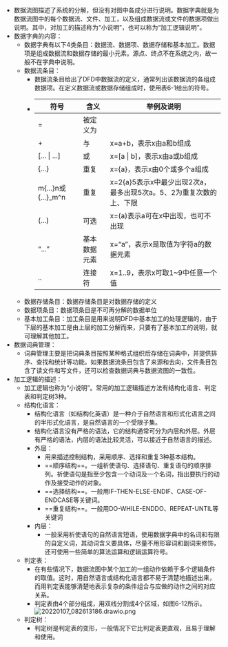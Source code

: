 - 数据流图描述了系统的分解，但没有对图中各成分进行说明。数据字典就是为数据流图中的每个数据流、文件、加工，以及组成数据流或文件的数据项做出说明。其中，对加工的描述称为“小说明”，也可以称为“加工逻辑说明”。
- 数据字典的内容：
	- 数据字典有以下4类条目：数据流、数据项、数据存储和基本加工。数据项是组成数据流和数据存储的最小元素。源点、终点不在系统之内，故一般不在字典中说明。
	- 数据流条目：
		- 数据流条目给出了DFD中数据流的定义，通常列出该数据流的各组成数据项。在定义数据流或数据存储组成时，使用表6-1给出的符号。
		- |符号 |含义 |举例及说明 |
		  |- |- |- |
		  |= |被定义为 | |
		  |+ |与 |x=a+b，表示x由a和b组成 |
		  |[... &vert; ...] |或 |x=[a &vert; b]，表示x由a或b组成 |
		  |{...} |重复 |x={a}，表示x由0个或多个a组成 |
		  |m{...}n或{...}\_m\^n |重复 |x=2{a}5表示x中最少出现2次a，最多出现5次a。5、2为重复次数的上、下限 |
		  |(...) |可选 |x=(a)表示a可在x中出现，也可不出现 |
		  |“...” |基本数据元素 |x=“a”，表示x是取值为字符a的数据元素 |
		  |.. |连接符 |x=1..9，表示x可取1~9中任意一个值 |
	- 数据存储条目：数据存储条目是对数据存储的定义
	- 数据项条目：数据项条目是不可再分解的数据单位
	- 基本加工条目：加工条目是用来说明DFD中基本加工的处理逻辑的，由于下层的基本加工是由上层的加工分解而来，只要有了基本加工的说明，就可理解其他加工。
- 数据词典管理：
	- 词典管理主要是把词典条目按照某种格式组织后存储在词典中，并提供排序、查找和统计等功能。如果数据流条目包含了来源和去向，文件条目包含了读文件和写文件，还可以检查数据词典与数据流图的一致性。
- 加工逻辑的描述：
	- 加工逻辑也称为“小说明”。常用的加工逻辑描述方法有结构化语言、判定表和判定树3种。
	- 结构化语言：
		- 结构化语言（如结构化英语）是一种介于自然语言和形式化语言之间的半形式化语言，是自然语言的一个受限子集。
		- 结构化语言没有严格的语法，它的结构通常可分为内层和外层。外层有严格的语法，内层的语法比较灵活，可以接近于自然语言的描述。
		- 外层：
			- 用来描述控制结构，采用顺序、选择和重复3种基本结构。
			- ==顺序结构==。一组祈使语句、选择语句、重复语句的顺序排列。祈使语句是指至少包含一个动词及一个名词，指出要执行的动作及接受动作的对象。
			- ==选择结构==。一般用IF-THEN-ELSE-ENDIF、CASE-OF-ENDCASE等关键词。
			- ==重复结构==。一般用DO-WHILE-ENDDO、REPEAT-UNTIL等关键词
		- 内层：
			- 一般采用祈使语句的自然语言短语，使用数据字典中的名词和有限的自定义词，其动词含义要具体，尽量不用形容词和副词来修饰，还可使用一些简单的算法运算和逻辑运算符号。
	- 判定表：
		- 在有些情况下，数据流图中某个加工的一组动作依赖于多个逻辑条件的取值。这时，用自然语言或结构化语言都不易于清楚地描述出来，而用判定表能够清楚地表示复杂的条件组合与应做的动作之间的对应关系。
		- 判定表由4个部分组成，用双线分割成4个区域，如图6-12所示。
		  ![20220107_082613186.drawio.png](https://img.mhugh.net/typora/2c0f764276604d539a9fd741d0260543.png)
	- 判定树：
		- 判定树是判定表的变形，一般情况下它比判定表更直观，且易于理解和使用。